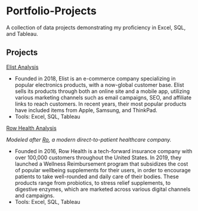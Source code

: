 # Portfolio-Projects

A collection of data projects demonstrating my proficiency in Excel, SQL, and Tableau.

## Projects

[Elist Analysis](Elist-Analysis/)

- Founded in 2018, Elist is an e-commerce company specializing in popular electronics products, with a now-global customer base. Elist sells its products through both an online site and a mobile app, utilizing various marketing channels such as email campaigns, SEO, and affiliate links to reach customers. In recent years, their most popular products have included items from Apple, Samsung, and ThinkPad.
- Tools: Excel, SQL, Tableau

[Row Health Analysis](RowHealth-Analysis/)

*Modeled after [Ro](https://ro.co/weight-loss/?utm_campaign=20043830774&utm_content=147895441185&utm_source=google&utm_medium=cpc&gad=1&gclid=Cj0KCQjwqs6lBhCxARIsAG8YcDg3D6MWgcT7RUno1ydR6z_59qywyTtuoND7iGfQf5cU_nddz-_AYyUaAqENEALw_wcB), a modern direct-to-patient healthcare company.*

- Founded in 2016, Row Health is a tech-forward insurance company with over 100,000 customers throughout the United States. In 2019, they launched a Wellness Reimbursement program that subsidizes the cost of popular wellbeing supplements for their users, in order to encourage patients to take well-rounded and daily care of their bodies. These products range from probiotics, to stress relief supplements, to digestive enzymes, which are marketed across various digital channels and campaigns.
- Tools: Excel, SQL, Tableau
